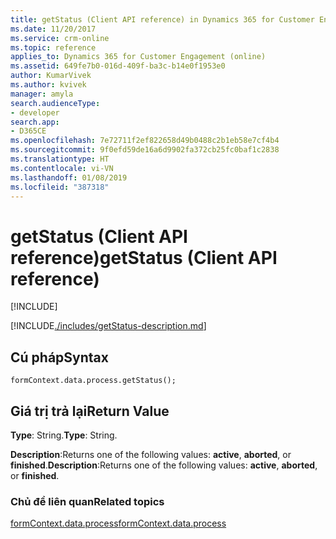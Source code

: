 ```yaml
---
title: getStatus (Client API reference) in Dynamics 365 for Customer Engagement| MicrosoftDocs
ms.date: 11/20/2017
ms.service: crm-online
ms.topic: reference
applies_to: Dynamics 365 for Customer Engagement (online)
ms.assetid: 649fe7b0-016d-409f-ba3c-b14e0f1953e0
author: KumarVivek
ms.author: kvivek
manager: amyla
search.audienceType:
- developer
search.app:
- D365CE
ms.openlocfilehash: 7e72711f2ef822658d49b0488c2b1eb58e7cf4b4
ms.sourcegitcommit: 9f0efd59de16a6d9902fa372cb25fc0baf1c2838
ms.translationtype: HT
ms.contentlocale: vi-VN
ms.lasthandoff: 01/08/2019
ms.locfileid: "387318"
---
```

# <a name="getstatus-client-api-reference"></a><span data-ttu-id="335fa-102">getStatus (Client API reference)</span><span class="sxs-lookup"><span data-stu-id="335fa-102">getStatus (Client API reference)</span></span>

[!INCLUDE[](../../../../../includes/cc_applies_to_update_9_0_0.md)]

[!INCLUDE[./includes/getStatus-description.md](./includes/getStatus-description.md)]

## <a name="syntax"></a><span data-ttu-id="335fa-103">Cú pháp</span><span class="sxs-lookup"><span data-stu-id="335fa-103">Syntax</span></span>

`formContext.data.process.getStatus();`

## <a name="return-value"></a><span data-ttu-id="335fa-104">Giá trị trả lại</span><span class="sxs-lookup"><span data-stu-id="335fa-104">Return Value</span></span>

<span data-ttu-id="335fa-105">**Type**: String.</span><span class="sxs-lookup"><span data-stu-id="335fa-105">**Type**: String.</span></span> 

<span data-ttu-id="335fa-106">**Description**:Returns one of the following values: **active**, **aborted**, or **finished**.</span><span class="sxs-lookup"><span data-stu-id="335fa-106">**Description**:Returns one of the following values: **active**, **aborted**, or **finished**.</span></span>

### <a name="related-topics"></a><span data-ttu-id="335fa-107">Chủ đề liên quan</span><span class="sxs-lookup"><span data-stu-id="335fa-107">Related topics</span></span>

[<span data-ttu-id="335fa-108">formContext.data.process</span><span class="sxs-lookup"><span data-stu-id="335fa-108">formContext.data.process</span></span>](../../formContext-data-process.md)
 


